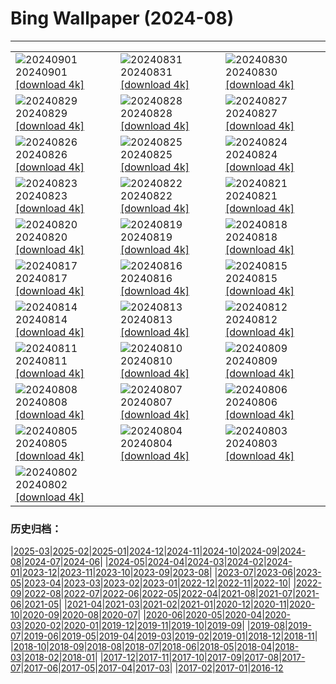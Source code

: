 # Bing Wallpaper (2024-08)
**************

<table><tr><td><img src="https://www.bing.com/th?id=OHR.ThamesLondon_JA-JP6657553394_1920x1080.jpg" alt="20240901"> 20240901 <a href="https://www.bing.com/th?id=OHR.ThamesLondon_JA-JP6657553394_UHD.jpg">[download 4k]</a></td><td><img src="https://www.bing.com/th?id=OHR.DjanetAlgeria_JA-JP6784692273_1920x1080.jpg" alt="20240831"> 20240831 <a href="https://www.bing.com/th?id=OHR.DjanetAlgeria_JA-JP6784692273_UHD.jpg">[download 4k]</a></td><td><img src="https://www.bing.com/th?id=OHR.WhaleSharkDay_JA-JP6933929150_1920x1080.jpg" alt="20240830"> 20240830 <a href="https://www.bing.com/th?id=OHR.WhaleSharkDay_JA-JP6933929150_UHD.jpg">[download 4k]</a></td></tr><tr><td><img src="https://www.bing.com/th?id=OHR.CastellfollitSpain_JA-JP7179605635_1920x1080.jpg" alt="20240829"> 20240829 <a href="https://www.bing.com/th?id=OHR.CastellfollitSpain_JA-JP7179605635_UHD.jpg">[download 4k]</a></td><td><img src="https://www.bing.com/th?id=OHR.ParalympicsParis_JA-JP5348404269_1920x1080.jpg" alt="20240828"> 20240828 <a href="https://www.bing.com/th?id=OHR.ParalympicsParis_JA-JP5348404269_UHD.jpg">[download 4k]</a></td><td><img src="https://www.bing.com/th?id=OHR.PrasatPhanom_JA-JP7500129821_1920x1080.jpg" alt="20240827"> 20240827 <a href="https://www.bing.com/th?id=OHR.PrasatPhanom_JA-JP7500129821_UHD.jpg">[download 4k]</a></td></tr><tr><td><img src="https://www.bing.com/th?id=OHR.PalmyraAtoll_JA-JP7657576901_1920x1080.jpg" alt="20240826"> 20240826 <a href="https://www.bing.com/th?id=OHR.PalmyraAtoll_JA-JP7657576901_UHD.jpg">[download 4k]</a></td><td><img src="https://www.bing.com/th?id=OHR.SwiftcurrentLake_JA-JP7854639610_1920x1080.jpg" alt="20240825"> 20240825 <a href="https://www.bing.com/th?id=OHR.SwiftcurrentLake_JA-JP7854639610_UHD.jpg">[download 4k]</a></td><td><img src="https://www.bing.com/th?id=OHR.JizoFestival2024_JA-JP8040094666_1920x1080.jpg" alt="20240824"> 20240824 <a href="https://www.bing.com/th?id=OHR.JizoFestival2024_JA-JP8040094666_UHD.jpg">[download 4k]</a></td></tr><tr><td><img src="https://www.bing.com/th?id=OHR.Fireworks2024_JA-JP2308803408_1920x1080.jpg" alt="20240823"> 20240823 <a href="https://www.bing.com/th?id=OHR.Fireworks2024_JA-JP2308803408_UHD.jpg">[download 4k]</a></td><td><img src="https://www.bing.com/th?id=OHR.OceanCityMD_JA-JP5837703169_1920x1080.jpg" alt="20240822"> 20240822 <a href="https://www.bing.com/th?id=OHR.OceanCityMD_JA-JP5837703169_UHD.jpg">[download 4k]</a></td><td><img src="https://www.bing.com/th?id=OHR.NazcaBooby_JA-JP5706861733_1920x1080.jpg" alt="20240821"> 20240821 <a href="https://www.bing.com/th?id=OHR.NazcaBooby_JA-JP5706861733_UHD.jpg">[download 4k]</a></td></tr><tr><td><img src="https://www.bing.com/th?id=OHR.TetonSunrise_JA-JP5515131695_1920x1080.jpg" alt="20240820"> 20240820 <a href="https://www.bing.com/th?id=OHR.TetonSunrise_JA-JP5515131695_UHD.jpg">[download 4k]</a></td><td><img src="https://www.bing.com/th?id=OHR.JapanRollerCoaster_JA-JP5324856123_1920x1080.jpg" alt="20240819"> 20240819 <a href="https://www.bing.com/th?id=OHR.JapanRollerCoaster_JA-JP5324856123_UHD.jpg">[download 4k]</a></td><td><img src="https://www.bing.com/th?id=OHR.HuntingtonBeach_JA-JP5169837017_1920x1080.jpg" alt="20240818"> 20240818 <a href="https://www.bing.com/th?id=OHR.HuntingtonBeach_JA-JP5169837017_UHD.jpg">[download 4k]</a></td></tr><tr><td><img src="https://www.bing.com/th?id=OHR.AlfanzinaLighthouse_JA-JP5005128092_1920x1080.jpg" alt="20240817"> 20240817 <a href="https://www.bing.com/th?id=OHR.AlfanzinaLighthouse_JA-JP5005128092_UHD.jpg">[download 4k]</a></td><td><img src="https://www.bing.com/th?id=OHR.Gozan2024_JA-JP4841375373_1920x1080.jpg" alt="20240816"> 20240816 <a href="https://www.bing.com/th?id=OHR.Gozan2024_JA-JP4841375373_UHD.jpg">[download 4k]</a></td><td><img src="https://www.bing.com/th?id=OHR.HangCave_JA-JP0202736881_1920x1080.jpg" alt="20240815"> 20240815 <a href="https://www.bing.com/th?id=OHR.HangCave_JA-JP0202736881_UHD.jpg">[download 4k]</a></td></tr><tr><td><img src="https://www.bing.com/th?id=OHR.JoshuaTreeNP_JA-JP9735541892_1920x1080.jpg" alt="20240814"> 20240814 <a href="https://www.bing.com/th?id=OHR.JoshuaTreeNP_JA-JP9735541892_UHD.jpg">[download 4k]</a></td><td><img src="https://www.bing.com/th?id=OHR.DugiOtokCroatia_JA-JP9531782423_1920x1080.jpg" alt="20240813"> 20240813 <a href="https://www.bing.com/th?id=OHR.DugiOtokCroatia_JA-JP9531782423_UHD.jpg">[download 4k]</a></td><td><img src="https://www.bing.com/th?id=OHR.ElephantsAmboseli_JA-JP9387144040_1920x1080.jpg" alt="20240812"> 20240812 <a href="https://www.bing.com/th?id=OHR.ElephantsAmboseli_JA-JP9387144040_UHD.jpg">[download 4k]</a></td></tr><tr><td><img src="https://www.bing.com/th?id=OHR.MountainDay2024_JA-JP9130465329_1920x1080.jpg" alt="20240811"> 20240811 <a href="https://www.bing.com/th?id=OHR.MountainDay2024_JA-JP9130465329_UHD.jpg">[download 4k]</a></td><td><img src="https://www.bing.com/th?id=OHR.TofinoVancouver_JA-JP8938759537_1920x1080.jpg" alt="20240810"> 20240810 <a href="https://www.bing.com/th?id=OHR.TofinoVancouver_JA-JP8938759537_UHD.jpg">[download 4k]</a></td><td><img src="https://www.bing.com/th?id=OHR.IncaRuinPeru_JA-JP8602736251_1920x1080.jpg" alt="20240809"> 20240809 <a href="https://www.bing.com/th?id=OHR.IncaRuinPeru_JA-JP8602736251_UHD.jpg">[download 4k]</a></td></tr><tr><td><img src="https://www.bing.com/th?id=OHR.SpottedOwlet_JA-JP9234740493_1920x1080.jpg" alt="20240808"> 20240808 <a href="https://www.bing.com/th?id=OHR.SpottedOwlet_JA-JP9234740493_UHD.jpg">[download 4k]</a></td><td><img src="https://www.bing.com/th?id=OHR.MichiganLighthouse_JA-JP9089561371_1920x1080.jpg" alt="20240807"> 20240807 <a href="https://www.bing.com/th?id=OHR.MichiganLighthouse_JA-JP9089561371_UHD.jpg">[download 4k]</a></td><td><img src="https://www.bing.com/th?id=OHR.SendaiTanabata2024_JA-JP8906260169_1920x1080.jpg" alt="20240806"> 20240806 <a href="https://www.bing.com/th?id=OHR.SendaiTanabata2024_JA-JP8906260169_UHD.jpg">[download 4k]</a></td></tr><tr><td><img src="https://www.bing.com/th?id=OHR.HertfordshireLavender_JA-JP8708116437_1920x1080.jpg" alt="20240805"> 20240805 <a href="https://www.bing.com/th?id=OHR.HertfordshireLavender_JA-JP8708116437_UHD.jpg">[download 4k]</a></td><td><img src="https://www.bing.com/th?id=OHR.WulongKarst_JA-JP8479493036_1920x1080.jpg" alt="20240804"> 20240804 <a href="https://www.bing.com/th?id=OHR.WulongKarst_JA-JP8479493036_UHD.jpg">[download 4k]</a></td><td><img src="https://www.bing.com/th?id=OHR.KaptaiLake_JA-JP8287101456_1920x1080.jpg" alt="20240803"> 20240803 <a href="https://www.bing.com/th?id=OHR.KaptaiLake_JA-JP8287101456_UHD.jpg">[download 4k]</a></td></tr><tr><td><img src="https://www.bing.com/th?id=OHR.TrunkBay_JA-JP8109492475_1920x1080.jpg" alt="20240802"> 20240802 <a href="https://www.bing.com/th?id=OHR.TrunkBay_JA-JP8109492475_UHD.jpg">[download 4k]</a></td><td></td><td></td></tr></table>

### 历史归档：

|[2025-03](/../2025-03/2025-03.md)|[2025-02](/../2025-02/2025-02.md)|[2025-01](/../2025-01/2025-01.md)|[2024-12](/../2024-12/2024-12.md)|[2024-11](/../2024-11/2024-11.md)|[2024-10](/../2024-10/2024-10.md)|[2024-09](/../2024-09/2024-09.md)|[2024-08](/2024-08.md)|[2024-07](/../2024-07/2024-07.md)|[2024-06](/../2024-06/2024-06.md)|
|[2024-05](/../2024-05/2024-05.md)|[2024-04](/../2024-04/2024-04.md)|[2024-03](/../2024-03/2024-03.md)|[2024-02](/../2024-02/2024-02.md)|[2024-01](/../2024-01/2024-01.md)|[2023-12](/../2023-12/2023-12.md)|[2023-11](/../2023-11/2023-11.md)|[2023-10](/../2023-10/2023-10.md)|[2023-09](/../2023-09/2023-09.md)|[2023-08](/../2023-08/2023-08.md)|
|[2023-07](/../2023-07/2023-07.md)|[2023-06](/../2023-06/2023-06.md)|[2023-05](/../2023-05/2023-05.md)|[2023-04](/../2023-04/2023-04.md)|[2023-03](/../2023-03/2023-03.md)|[2023-02](/../2023-02/2023-02.md)|[2023-01](/../2023-01/2023-01.md)|[2022-12](/../2022-12/2022-12.md)|[2022-11](/../2022-11/2022-11.md)|[2022-10](/../2022-10/2022-10.md)|
|[2022-09](/../2022-09/2022-09.md)|[2022-08](/../2022-08/2022-08.md)|[2022-07](/../2022-07/2022-07.md)|[2022-06](/../2022-06/2022-06.md)|[2022-05](/../2022-05/2022-05.md)|[2022-04](/../2022-04/2022-04.md)|[2021-08](/../2021-08/2021-08.md)|[2021-07](/../2021-07/2021-07.md)|[2021-06](/../2021-06/2021-06.md)|[2021-05](/../2021-05/2021-05.md)|
|[2021-04](/../2021-04/2021-04.md)|[2021-03](/../2021-03/2021-03.md)|[2021-02](/../2021-02/2021-02.md)|[2021-01](/../2021-01/2021-01.md)|[2020-12](/../2020-12/2020-12.md)|[2020-11](/../2020-11/2020-11.md)|[2020-10](/../2020-10/2020-10.md)|[2020-09](/../2020-09/2020-09.md)|[2020-08](/../2020-08/2020-08.md)|[2020-07](/../2020-07/2020-07.md)|
|[2020-06](/../2020-06/2020-06.md)|[2020-05](/../2020-05/2020-05.md)|[2020-04](/../2020-04/2020-04.md)|[2020-03](/../2020-03/2020-03.md)|[2020-02](/../2020-02/2020-02.md)|[2020-01](/../2020-01/2020-01.md)|[2019-12](/../2019-12/2019-12.md)|[2019-11](/../2019-11/2019-11.md)|[2019-10](/../2019-10/2019-10.md)|[2019-09](/../2019-09/2019-09.md)|
|[2019-08](/../2019-08/2019-08.md)|[2019-07](/../2019-07/2019-07.md)|[2019-06](/../2019-06/2019-06.md)|[2019-05](/../2019-05/2019-05.md)|[2019-04](/../2019-04/2019-04.md)|[2019-03](/../2019-03/2019-03.md)|[2019-02](/../2019-02/2019-02.md)|[2019-01](/../2019-01/2019-01.md)|[2018-12](/../2018-12/2018-12.md)|[2018-11](/../2018-11/2018-11.md)|
|[2018-10](/../2018-10/2018-10.md)|[2018-09](/../2018-09/2018-09.md)|[2018-08](/../2018-08/2018-08.md)|[2018-07](/../2018-07/2018-07.md)|[2018-06](/../2018-06/2018-06.md)|[2018-05](/../2018-05/2018-05.md)|[2018-04](/../2018-04/2018-04.md)|[2018-03](/../2018-03/2018-03.md)|[2018-02](/../2018-02/2018-02.md)|[2018-01](/../2018-01/2018-01.md)|
|[2017-12](/../2017-12/2017-12.md)|[2017-11](/../2017-11/2017-11.md)|[2017-10](/../2017-10/2017-10.md)|[2017-09](/../2017-09/2017-09.md)|[2017-08](/../2017-08/2017-08.md)|[2017-07](/../2017-07/2017-07.md)|[2017-06](/../2017-06/2017-06.md)|[2017-05](/../2017-05/2017-05.md)|[2017-04](/../2017-04/2017-04.md)|[2017-03](/../2017-03/2017-03.md)|
|[2017-02](/../2017-02/2017-02.md)|[2017-01](/../2017-01/2017-01.md)|[2016-12](/../2016-12/2016-12.md)